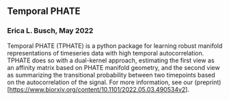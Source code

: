 ## Temporal PHATE

### Erica L. Busch, May 2022

Temporal PHATE (TPHATE) is a python package for learning robust manifold representations of timeseries data with high temporal autocorrelation. TPHATE does so with a dual-kernel approach, estimating the first view as an affinity matrix based on PHATE manifold geometry, and the second view as summarizing the transitional probability between two timepoints based on the autocorrelation of the signal. For more information, see our (preprint)[https://www.biorxiv.org/content/10.1101/2022.05.03.490534v2].